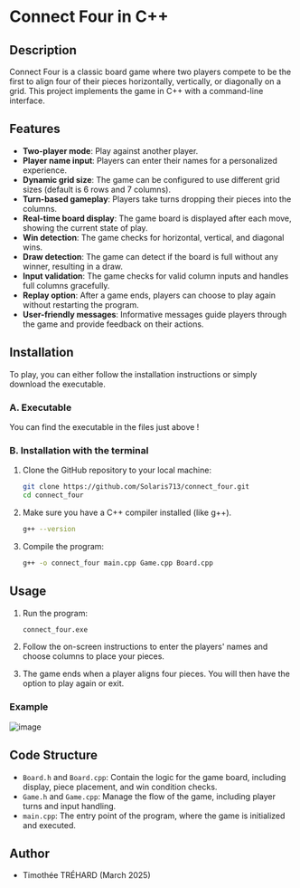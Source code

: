 # Connect Four in C++

## Description

Connect Four is a classic board game where two players compete to be the first to align four of their pieces horizontally, vertically, or diagonally on a grid. This project implements the game in C++ with a command-line interface.

## Features

- **Two-player mode**: Play against another player.
- **Player name input**: Players can enter their names for a personalized experience.
- **Dynamic grid size**: The game can be configured to use different grid sizes (default is 6 rows and 7 columns).
- **Turn-based gameplay**: Players take turns dropping their pieces into the columns.
- **Real-time board display**: The game board is displayed after each move, showing the current state of play.
- **Win detection**: The game checks for horizontal, vertical, and diagonal wins.
- **Draw detection**: The game can detect if the board is full without any winner, resulting in a draw.
- **Input validation**: The game checks for valid column inputs and handles full columns gracefully.
- **Replay option**: After a game ends, players can choose to play again without restarting the program.
- **User-friendly messages**: Informative messages guide players through the game and provide feedback on their actions.

## Installation

To play, you can either follow the installation instructions or simply download the executable.

### A. Executable

You can find the executable in the files just above !

### B. Installation with the terminal 

1. Clone the GitHub repository to your local machine:
   ```bash
   git clone https://github.com/Solaris713/connect_four.git
   cd connect_four
   ```

2. Make sure you have a C++ compiler installed (like g++).
   ```bash
   g++ --version
   ```

3. Compile the program:
   ```bash
   g++ -o connect_four main.cpp Game.cpp Board.cpp
   ```

## Usage

1. Run the program:
   ```bash
   connect_four.exe
   ```

2. Follow the on-screen instructions to enter the players' names and choose columns to place your pieces.

3. The game ends when a player aligns four pieces. You will then have the option to play again or exit.

### Example

![image](https://github.com/user-attachments/assets/b235bff6-2a93-4053-9f30-90e9f6897b25)

## Code Structure

- `Board.h` and `Board.cpp`: Contain the logic for the game board, including display, piece placement, and win condition checks.
- `Game.h` and `Game.cpp`: Manage the flow of the game, including player turns and input handling.
- `main.cpp`: The entry point of the program, where the game is initialized and executed.

## Author

- Timothée TRÉHARD (March 2025)
